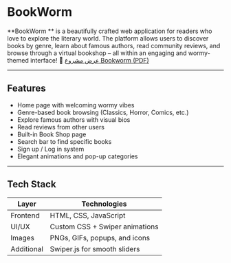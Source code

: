 # BookWorm 

**BookWorm ** is a beautifully crafted web application for readers who love to explore the literary world. The platform allows users to discover books by genre, learn about famous authors, read community reviews, and browse through a virtual bookshop – all within an engaging and wormy-themed interface! 
📄 [عرض مشروع Bookworm (PDF)](./BOOKWORM.pdf)

---

##  Features

-  Home page with welcoming wormy vibes
-  Genre-based book browsing (Classics, Horror, Comics, etc.)
-  Explore famous authors with visual bios
-  Read reviews from other users
-  Built-in Book Shop page
-  Search bar to find specific books
-  Sign up / Log in system
-  Elegant animations and pop-up categories

---

## Tech Stack

| Layer      | Technologies                     |
|------------|----------------------------------|
| Frontend   | HTML, CSS, JavaScript            |
| UI/UX      | Custom CSS + Swiper animations   |
| Images     | PNGs, GIFs, popups, and icons    |
| Additional | Swiper.js for smooth sliders     |


